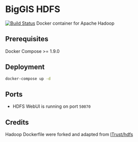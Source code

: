 # BigGIS HDFS
[![Build Status](https://api.travis-ci.org/biggis-project/biggis-hdfs.svg)](https://travis-ci.org/biggis-project/biggis-hdfs)
Docker container for Apache Hadoop


## Prerequisites
Docker Compose >= 1.9.0

## Deployment
```sh
docker-compose up -d
```

## Ports
- HDFS WebUI is running on port `50070`

## Credits
Hadoop Dockerfile were forked and adapted from [ITrust/hdfs](https://github.com/ITrust/docker-images/tree/master/hdfs)
